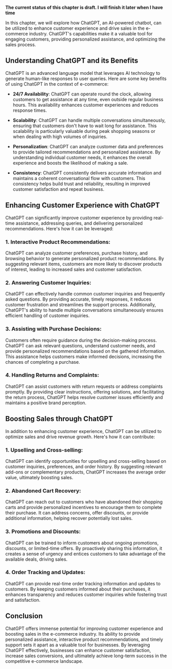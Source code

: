 **The current status of this chapter is draft. I will finish it later when I have time**

In this chapter, we will explore how ChatGPT, an AI-powered chatbot, can be utilized to enhance customer experience and drive sales in the e-commerce industry. ChatGPT's capabilities make it a valuable tool for engaging customers, providing personalized assistance, and optimizing the sales process.

Understanding ChatGPT and its Benefits
--------------------------------------

ChatGPT is an advanced language model that leverages AI technology to generate human-like responses to user queries. Here are some key benefits of using ChatGPT in the context of e-commerce:

* **24/7 Availability**: ChatGPT can operate round the clock, allowing customers to get assistance at any time, even outside regular business hours. This availability enhances customer experiences and reduces response times.

* **Scalability**: ChatGPT can handle multiple conversations simultaneously, ensuring that customers don't have to wait long for assistance. This scalability is particularly valuable during peak shopping seasons or when dealing with high volumes of inquiries.

* **Personalization**: ChatGPT can analyze customer data and preferences to provide tailored recommendations and personalized assistance. By understanding individual customer needs, it enhances the overall experience and boosts the likelihood of making a sale.

* **Consistency**: ChatGPT consistently delivers accurate information and maintains a coherent conversational flow with customers. This consistency helps build trust and reliability, resulting in improved customer satisfaction and repeat business.

Enhancing Customer Experience with ChatGPT
------------------------------------------

ChatGPT can significantly improve customer experience by providing real-time assistance, addressing queries, and delivering personalized recommendations. Here's how it can be leveraged:

### 1. **Interactive Product Recommendations**:

ChatGPT can analyze customer preferences, purchase history, and browsing behavior to generate personalized product recommendations. By suggesting relevant items, customers are more likely to discover products of interest, leading to increased sales and customer satisfaction.

### 2. **Answering Customer Inquiries**:

ChatGPT can effectively handle common customer inquiries and frequently asked questions. By providing accurate, timely responses, it reduces customer frustration and streamlines the support process. Additionally, ChatGPT's ability to handle multiple conversations simultaneously ensures efficient handling of customer inquiries.

### 3. **Assisting with Purchase Decisions**:

Customers often require guidance during the decision-making process. ChatGPT can ask relevant questions, understand customer needs, and provide personalized recommendations based on the gathered information. This assistance helps customers make informed decisions, increasing the chances of completing a purchase.

### 4. **Handling Returns and Complaints**:

ChatGPT can assist customers with return requests or address complaints promptly. By providing clear instructions, offering solutions, and facilitating the return process, ChatGPT helps resolve customer issues efficiently and maintains a positive brand perception.

Boosting Sales through ChatGPT
------------------------------

In addition to enhancing customer experience, ChatGPT can be utilized to optimize sales and drive revenue growth. Here's how it can contribute:

### 1. **Upselling and Cross-selling**:

ChatGPT can identify opportunities for upselling and cross-selling based on customer inquiries, preferences, and order history. By suggesting relevant add-ons or complementary products, ChatGPT increases the average order value, ultimately boosting sales.

### 2. **Abandoned Cart Recovery**:

ChatGPT can reach out to customers who have abandoned their shopping carts and provide personalized incentives to encourage them to complete their purchase. It can address concerns, offer discounts, or provide additional information, helping recover potentially lost sales.

### 3. **Promotions and Discounts**:

ChatGPT can be trained to inform customers about ongoing promotions, discounts, or limited-time offers. By proactively sharing this information, it creates a sense of urgency and entices customers to take advantage of the available deals, driving sales.

### 4. **Order Tracking and Updates**:

ChatGPT can provide real-time order tracking information and updates to customers. By keeping customers informed about their purchases, it enhances transparency and reduces customer inquiries while fostering trust and satisfaction.

Conclusion
----------

ChatGPT offers immense potential for improving customer experience and boosting sales in the e-commerce industry. Its ability to provide personalized assistance, interactive product recommendations, and timely support sets it apart as a valuable tool for businesses. By leveraging ChatGPT effectively, businesses can enhance customer satisfaction, increase sales conversions, and ultimately achieve long-term success in the competitive e-commerce landscape.
